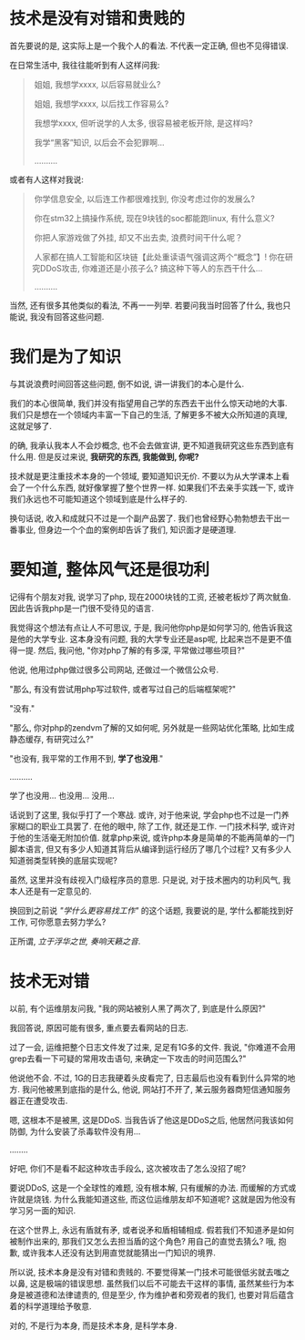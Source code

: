 # 技术是没有对错和贵贱的

首先要说的是, 这实际上是一个我个人的看法. 不代表一定正确, 但也不见得错误.

在日常生活中, 我往往能听到有人这样问我:

> ​	姐姐, 我想学xxxx, 以后容易就业么?
>
> ​	姐姐, 我想学xxxx, 以后找工作容易么?
>
> ​	我想学xxxx, 但听说学的人太多, 很容易被老板开除, 是这样吗?
>
> ​	我学“黑客”知识, 以后会不会犯罪啊...
>
> ​	..........

或者有人这样对我说:

> ​	你学信息安全, 以后连工作都很难找到, 你没考虑过你的发展么?
>
> ​	你在stm32上搞操作系统, 现在9块钱的soc都能跑linux, 有什么意义?
>
> ​	你把人家游戏做了外挂, 却又不出去卖, 浪费时间干什么呢？
>
> ​	人家都在搞人工智能和区块链【此处重读语气强调这两个“概念”】! 你在研究DDoS攻击, 你难道还是小孩子么? 搞这种下等人的东西干什么...
>
> ​	..........

当然, 还有很多其他类似的看法, 不再一一列举. 若要问我当时回答了什么, 我也只能说, 我没有回答这些问题.



# 我们是为了知识

与其说浪费时间回答这些问题, 倒不如说, 讲一讲我们的本心是什么.

我们的本心很简单, 我们并没有指望用自己学的东西去干出什么惊天动地的大事. 我们只是想在一个领域内丰富一下自己的生活, 了解更多不被大众所知道的真理, 这就足够了.

的确, 我承认我本人不会炒概念, 也不会去做宣讲, 更不知道我研究这些东西到底有什么用. 但是反过来说, **我研究的东西, 我能做到, 你呢?**

技术就是更注重技术本身的一个领域, 要知道知识无价. 不要以为从大学课本上看会了一个什么东西, 就好像掌握了整个世界一样. 如果我们不去亲手实践一下, 或许我们永远也不可能知道这个领域到底是什么样子的.

换句话说, 收入和成就只不过是一个副产品罢了. 我们也曾经野心勃勃想去干出一番事业, 但身边一个个血的案例却告诉了我们, 知识面才是硬道理.



# 要知道, 整体风气还是很功利

记得有个朋友对我, 说学习了php, 现在2000块钱的工资, 还被老板炒了两次鱿鱼. 因此告诉我php是一门很不受待见的语言. 

我觉得这个想法有点让人不可思议, 于是, 我问他你php是如何学习的, 他告诉我这是他的大学专业. 这本身没有问题, 我的大学专业还是asp呢, 比起来岂不是更不值得一提. 然后, 我问他, "你对php了解的有多深, 平常做过哪些项目?"

他说, 他用过php做过很多公司网站, 还做过一个微信公众号. 

"那么, 有没有尝试用php写过软件, 或者写过自己的后端框架呢?"

"没有."

"那么, 你对php的zendvm了解的又如何呢, 另外就是一些网站优化策略, 比如生成静态缓存, 有研究过么?"

"也没有, 我平常的工作用不到, **学了也没用**."

..........

学了也没用... 也没用... 没用...

话说到了这里, 我似乎打了一个寒战. 或许, 对于他来说, 学会php也不过是一门养家糊口的职业工具罢了. 在他的眼中, 除了工作, 就还是工作. 一门技术科学, 或许对于他的生活毫无附加价值. 就拿php来说, 或许php本身是简单的不能再简单的一门脚本语言, 但又有多少人知道其背后从编译到运行经历了哪几个过程? 又有多少人知道弱类型转换的底层实现呢?

虽然, 这里并没有歧视入门级程序员的意思. 只是说, 对于技术圈内的功利风气, 我本人还是有一定意见的.

换回到之前说 *"学什么更容易找工作"* 的这个话题, 我要说的是, 学什么都能找到好工作, 可你愿意去努力学么? 

正所谓, *立于浮华之世, 奏响天籁之音*.



# 技术无对错

以前, 有个运维朋友问我, "我的网站被别人黑了两次了, 到底是什么原因?"

我回答说, 原因可能有很多, 重点要去看网站的日志.

过了一会, 运维把整个日志文件发了过来, 足足有1G多的文件. 我说, "你难道不会用grep去看一下可疑的常用攻击语句, 来确定一下攻击的时间范围么?"

他说他不会. 不过, 1G的日志我硬着头皮看完了, 日志最后也没有看到什么异常的地方. 我问他被黑到底指的是什么, 他说, 网站打不开了, 某云服务器商短信通知服务器正在遭受攻击.

嗯, 这根本不是被黑, 这是DDoS. 当我告诉了他这是DDoS之后, 他居然问我该如何防御, 为什么安装了杀毒软件没有用...

........

好吧, 你们不是看不起这种攻击手段么, 这次被攻击了怎么没招了呢?

要说DDoS, 这是一个全球性的难题, 没有根本解, 只有缓解的办法. 而缓解的方式或许就是烧钱. 为什么我能知道这些, 而这位运维朋友却不知道呢? 这就是因为他没有学习另一面的知识.

在这个世界上, 永远有盾就有矛, 或者说矛和盾相辅相成. 假若我们不知道矛是如何被制作出来的, 那我们又怎么去担当盾的这个角色? 用自己的直觉去猜么? 哦, 抱歉, 或许我本人还没有达到用直觉就能猜出一门知识的境界.

所以说, 技术本身是没有对错和贵贱的. 不要觉得某一门技术可能很低劣就去嗤之以鼻, 这是极端的错误思想. 虽然我们以后不可能去干这样的事情, 虽然某些行为本身是被道德和法律谴责的, 但是至少, 作为维护者和旁观者的我们, 也要对背后蕴含着的科学道理给予敬意.

对的, 不是行为本身, 而是技术本身, 是科学本身.

